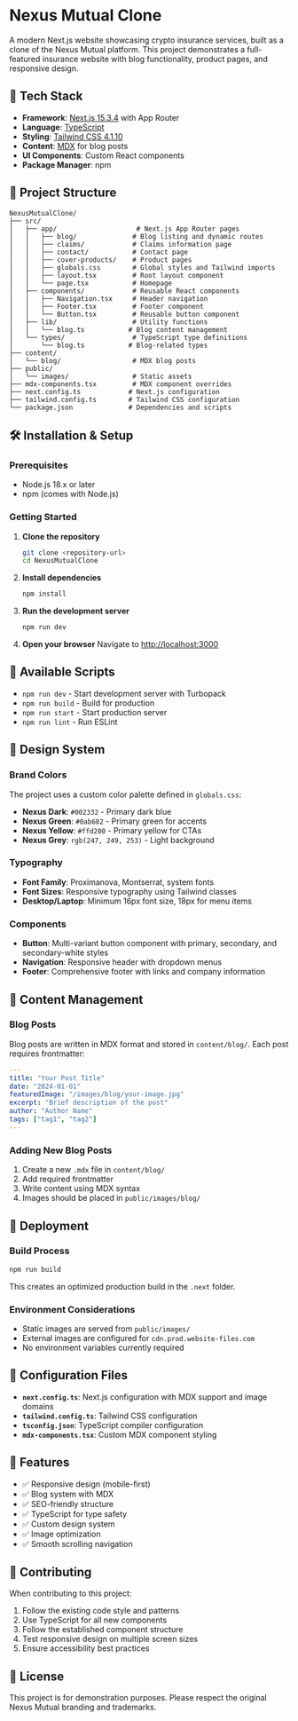 # Nexus Mutual Clone

A modern Next.js website showcasing crypto insurance services, built as a clone of the Nexus Mutual platform. This project demonstrates a full-featured insurance website with blog functionality, product pages, and responsive design.

## 🚀 Tech Stack

- **Framework**: [Next.js 15.3.4](https://nextjs.org/) with App Router
- **Language**: [TypeScript](https://www.typescriptlang.org/)
- **Styling**: [Tailwind CSS 4.1.10](https://tailwindcss.com/)
- **Content**: [MDX](https://mdxjs.com/) for blog posts
- **UI Components**: Custom React components
- **Package Manager**: npm

## 📁 Project Structure

```
NexusMutualClone/
├── src/
│   ├── app/                    # Next.js App Router pages
│   │   ├── blog/              # Blog listing and dynamic routes
│   │   ├── claims/            # Claims information page
│   │   ├── contact/           # Contact page
│   │   ├── cover-products/    # Product pages
│   │   ├── globals.css        # Global styles and Tailwind imports
│   │   ├── layout.tsx         # Root layout component
│   │   └── page.tsx           # Homepage
│   ├── components/            # Reusable React components
│   │   ├── Navigation.tsx     # Header navigation
│   │   ├── Footer.tsx         # Footer component
│   │   └── Button.tsx         # Reusable button component
│   ├── lib/                   # Utility functions
│   │   └── blog.ts           # Blog content management
│   └── types/                 # TypeScript type definitions
│       └── blog.ts           # Blog-related types
├── content/
│   └── blog/                  # MDX blog posts
├── public/
│   └── images/                # Static assets
├── mdx-components.tsx         # MDX component overrides
├── next.config.ts            # Next.js configuration
├── tailwind.config.ts        # Tailwind CSS configuration
└── package.json              # Dependencies and scripts
```

## 🛠️ Installation & Setup

### Prerequisites

- Node.js 18.x or later
- npm (comes with Node.js)

### Getting Started

1. **Clone the repository**
   ```bash
   git clone <repository-url>
   cd NexusMutualClone
   ```

2. **Install dependencies**
   ```bash
   npm install
   ```

3. **Run the development server**
   ```bash
   npm run dev
   ```

4. **Open your browser**
   Navigate to [http://localhost:3000](http://localhost:3000)

## 📝 Available Scripts

- `npm run dev` - Start development server with Turbopack
- `npm run build` - Build for production
- `npm run start` - Start production server
- `npm run lint` - Run ESLint

## 🎨 Design System

### Brand Colors

The project uses a custom color palette defined in `globals.css`:

- **Nexus Dark**: `#002332` - Primary dark blue
- **Nexus Green**: `#0ab682` - Primary green for accents
- **Nexus Yellow**: `#ffd200` - Primary yellow for CTAs
- **Nexus Grey**: `rgb(247, 249, 253)` - Light background

### Typography

- **Font Family**: Proximanova, Montserrat, system fonts
- **Font Sizes**: Responsive typography using Tailwind classes
- **Desktop/Laptop**: Minimum 16px font size, 18px for menu items

### Components

- **Button**: Multi-variant button component with primary, secondary, and secondary-white styles
- **Navigation**: Responsive header with dropdown menus
- **Footer**: Comprehensive footer with links and company information

## 📖 Content Management

### Blog Posts

Blog posts are written in MDX format and stored in `content/blog/`. Each post requires frontmatter:

```yaml
---
title: "Your Post Title"
date: "2024-01-01"
featuredImage: "/images/blog/your-image.jpg"
excerpt: "Brief description of the post"
author: "Author Name"
tags: ["tag1", "tag2"]
---
```

### Adding New Blog Posts

1. Create a new `.mdx` file in `content/blog/`
2. Add required frontmatter
3. Write content using MDX syntax
4. Images should be placed in `public/images/blog/`

## 🚀 Deployment

### Build Process

```bash
npm run build
```

This creates an optimized production build in the `.next` folder.

### Environment Considerations

- Static images are served from `public/images/`
- External images are configured for `cdn.prod.website-files.com`
- No environment variables currently required

## 🔧 Configuration Files

- **`next.config.ts`**: Next.js configuration with MDX support and image domains
- **`tailwind.config.ts`**: Tailwind CSS configuration
- **`tsconfig.json`**: TypeScript compiler configuration
- **`mdx-components.tsx`**: Custom MDX component styling

## 📱 Features

- ✅ Responsive design (mobile-first)
- ✅ Blog system with MDX
- ✅ SEO-friendly structure
- ✅ TypeScript for type safety
- ✅ Custom design system
- ✅ Image optimization
- ✅ Smooth scrolling navigation

## 🤝 Contributing

When contributing to this project:

1. Follow the existing code style and patterns
2. Use TypeScript for all new components
3. Follow the established component structure
4. Test responsive design on multiple screen sizes
5. Ensure accessibility best practices

## 📄 License

This project is for demonstration purposes. Please respect the original Nexus Mutual branding and trademarks. 